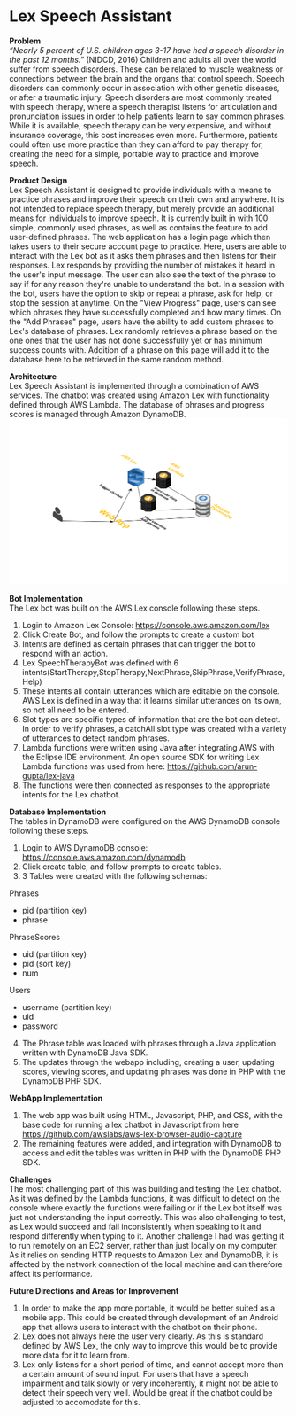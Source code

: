 # Lex Speech Assistant

<strong>Problem</strong><br>
*“Nearly 5 percent of U.S. children ages 3-17 have had a speech disorder in the past 12 months.”* (NIDCD, 2016)
Children and adults all over the world suffer from speech disorders. These can be related to muscle weakness or connections between the brain and the organs that control speech. Speech disorders can commonly occur in association with other genetic diseases, or after a traumatic injury. Speech disorders are most commonly treated with speech therapy, where a speech therapist listens for articulation and pronunciation issues in order to help patients learn to say common phrases. While it is available, speech therapy can be very expensive, and without insurance coverage, this cost increases even more. Furthermore, patients could often use more practice than they can afford to pay therapy for, creating the need for a simple, portable way to practice and improve speech. 

<strong>Product Design</strong><br>
Lex Speech Assistant is designed to provide individuals with a means to practice phrases and improve their speech on their own and anywhere. It is not intended to replace speech therapy, but merely provide an additional means for individuals to improve speech. It is currently built in with 100 simple, commonly used phrases, as well as contains the feature to add user-defined phrases. The web application has a login page which then takes users to their secure account page to practice. Here, users are able to interact with the Lex bot as it asks them phrases and then listens for their responses. Lex responds by providing the number of mistakes it heard in the user's input message. The user can also see the text of the phrase to say if for any reason they're unable to understand the bot. In a session with the bot, users have the option to skip or repeat a phrase, ask for help, or stop the session at anytime. On the "View Progress" page, users can see which phrases they have successfully completed and how many times. On the "Add Phrases" page, users have the ability to add custom phrases to Lex's database of phrases. Lex randomly retrieves a phrase based on the one ones that the user has not done successfully yet or has minimum success counts with. Addition of a phrase on this page will add it to the database here to be retrieved in the same random method.

<strong>Architecture</strong><br>
Lex Speech Assistant is implemented through a combination of AWS services. The chatbot was created using Amazon Lex with functionality defined through AWS Lambda. The database of phrases and progress scores is managed through Amazon DynamoDB. 
![Image of Architecture](https://github.com/srao2019/lex-speech-assist/blob/master/architecture.png)

<strong>Bot Implementation</strong><br>
The Lex bot was built on the AWS Lex console following these steps. 
1. Login to Amazon Lex Console: https://console.aws.amazon.com/lex
2. Click Create Bot, and follow the prompts to create a custom bot
3. Intents are defined as certain phrases that can trigger the bot to respond with an action.
4. Lex SpeechTherapyBot was defined with 6 intents(StartTherapy,StopTherapy,NextPhrase,SkipPhrase,VerifyPhrase,Help)
5. These intents all contain utterances which are editable on the console. AWS Lex is defined in a way that it learns similar utterances on its own, so not all need to be entered. 
6. Slot types are specific types of information that are the bot can detect. In order to verify phrases, a catchAll slot type was created with a variety of utterances to detect random phrases.
7. Lambda functions were written using Java after integrating AWS with the Eclipse IDE environment. An open source SDK for writing Lex Lambda functions was used from here: https://github.com/arun-gupta/lex-java
8. The functions were then connected as responses to the appropriate intents for the Lex chatbot.

<strong>Database Implementation</strong><br>
The tables in DynamoDB were configured on the AWS DynamoDB console following these steps.
1. Login to AWS DynamoDB console: https://console.aws.amazon.com/dynamodb
2. Click create table, and follow prompts to create tables.
3. 3 Tables were created with the following schemas:

Phrases
* pid (partition key)
* phrase


PhraseScores
* uid (partition key)
* pid (sort key)
* num


Users
* username (partition key)
* uid
* password
 
 4. The Phrase table was loaded with phrases through a Java application written with DynamoDB Java SDK. 
 5. The updates through the webapp including, creating a user, updating scores, viewing scores, and updating phrases was done in PHP with the DynamoDB PHP SDK. 
 
<strong>WebApp Implementation</strong><br>
1. The web app was built using HTML, Javascript, PHP, and CSS, with the base code for running a lex chatbot in Javascript from here https://github.com/awslabs/aws-lex-browser-audio-capture
2. The remaining features were added, and integration with DynamoDB to access and edit the tables was written in PHP with the DynamoDB PHP SDK. 

<strong>Challenges</strong><br>
The most challenging part of this was building and testing the Lex chatbot. As it was defined by the Lambda functions, it was difficult to detect on the console where exactly the functions were failing or if the Lex bot itself was just not understanding the input correctly. This was also challenging to test, as Lex would succeed and fail inconsistently when speaking to it and respond differently when typing to it. Another challenge I had was getting it to run remotely on an EC2 server, rather than just locally on my computer. As it relies on sending HTTP requests to Amazon Lex and DynamoDB, it is affected by the network connection of the local machine and can therefore affect its performance.

<strong>Future Directions and Areas for Improvement</strong><br>
1. In order to make the app more portable, it would be better suited as a mobile app. This could be created through development of an Android app that allows users to interact with the chatbot on their phone. 
2. Lex does not always here the user very clearly. As this is standard defined by AWS Lex, the only way to improve this would be to provide more data for it to learn from.
3. Lex only listens for a short period of time, and cannot accept more than a certain amount of sound input. For users that have a speech impairment and talk slowly or very incoherently, it might not be able to detect their speech very well. Would be great if the chatbot could be adjusted to accomodate for this.  

